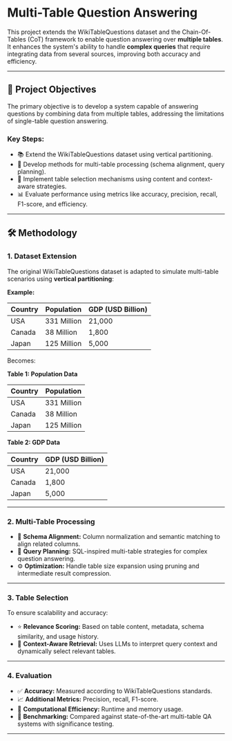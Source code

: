 # Multi-Table Question Answering

This project extends the WikiTableQuestions dataset and the Chain-Of-Tables (CoT) framework to enable question answering over **multiple tables**. It enhances the system's ability to handle **complex queries** that require integrating data from several sources, improving both accuracy and efficiency.

---

## 🚀 Project Objectives

The primary objective is to develop a system capable of answering questions by combining data from multiple tables, addressing the limitations of single-table question answering.

### Key Steps:

- 📚 Extend the WikiTableQuestions dataset using vertical partitioning.
- 🔧 Develop methods for multi-table processing (schema alignment, query planning).
- 🧠 Implement table selection mechanisms using content and context-aware strategies.
- 📊 Evaluate performance using metrics like accuracy, precision, recall, F1-score, and efficiency.

---

## 🛠 Methodology

### 1. Dataset Extension

The original WikiTableQuestions dataset is adapted to simulate multi-table scenarios using **vertical partitioning**:

**Example:**

| Country | Population | GDP (USD Billion) |
|---------|------------|-------------------|
| USA     | 331 Million| 21,000            |
| Canada  | 38 Million | 1,800             |
| Japan   | 125 Million| 5,000             |

Becomes:

**Table 1: Population Data**

| Country | Population |
|---------|------------|
| USA     | 331 Million|
| Canada  | 38 Million |
| Japan   | 125 Million|

**Table 2: GDP Data**

| Country | GDP (USD Billion) |
|---------|-------------------|
| USA     | 21,000            |
| Canada  | 1,800             |
| Japan   | 5,000             |

---

### 2. Multi-Table Processing

- 🔗 **Schema Alignment:** Column normalization and semantic matching to align related columns.
- 📄 **Query Planning:** SQL-inspired multi-table strategies for complex question answering.
- ⚙️ **Optimization:** Handle table size expansion using pruning and intermediate result compression.

---

### 3. Table Selection

To ensure scalability and accuracy:

- ⭐ **Relevance Scoring:** Based on table content, metadata, schema similarity, and usage history.
- 🤖 **Context-Aware Retrieval:** Uses LLMs to interpret query context and dynamically select relevant tables.

---

### 4. Evaluation

- ✅ **Accuracy:** Measured according to WikiTableQuestions standards.
- 📈 **Additional Metrics:** Precision, recall, F1-score.
- 🧮 **Computational Efficiency:** Runtime and memory usage.
- 🔬 **Benchmarking:** Compared against state-of-the-art multi-table QA systems with significance testing.

---

